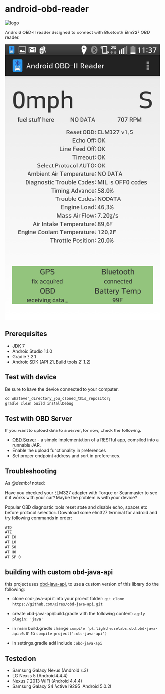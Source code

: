 android-obd-reader
========================

![logo](/src/main/res/drawable-xxhdpi/ic_btcar.png)

Android OBD-II reader designed to connect with Bluetooth Elm327 OBD reader.

![screenshot](/Screenshot.png)

## Prerequisites ##
- JDK 7
- Android Studio 1.1.0
- Gradle 2.2.1
- Android SDK (API 21, Build tools 21.1.2)

## Test with device ##

Be sure to have the device connected to your computer.

```
cd whatever_directory_you_cloned_this_repository
gradle clean build installDebug
```

## Test with OBD Server ##

If you want to upload data to a server, for now, check the following:
* [OBD Server](https://github.com/pires/obd-server/) - a simple implementation of a RESTful app, compiled into a runnable JAR.
* Enable the upload functionality in preferences
* Set proper endpoint address and port in preferences.

## Troubleshooting ##

As *@dembol* noted:

Have you checked your ELM327 adapter with Torque or Scanmaster to see if it works with your car? Maybe the problem is with your device?

Popular OBD diagnostic tools reset state and disable echo, spaces etc before protocol selection. Download some elm327 terminal for android and try following commands in order:
```
ATD
ATZ
AT E0
AT L0
AT S0
AT H0
AT SP 0
```

## building with custom obd-java-api ##
this project uses [obd-java-api](https://github.com/pires/obd-java-api/), to use a custom version of this library do the following:

* clone obd-java-api it into your project folder:
`git clone https://github.com/pires/obd-java-api.git`

* create obd-java-api/build.gradle with the following content:
`apply plugin: 'java'`

* in main build.gradle change
`compile 'pt.lighthouselabs.obd:obd-java-api:0.8'`
to
`compile project(':obd-java-api')`

* in settings.gradle add include `:obd-java-api`

## Tested on ##

* Samsung Galaxy Nexus (Android 4.3)
* LG Nexus 5 (Android 4.4.4)
* Nexus 7 2013 WiFi (Android 4.4.4)
* Samsung Galaxy S4 Active I9295 (Android 5.0.2)
